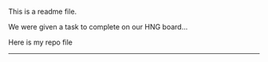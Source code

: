 This is a readme file.

We were given a task to complete on our HNG board...

Here is my repo file

-------------------
